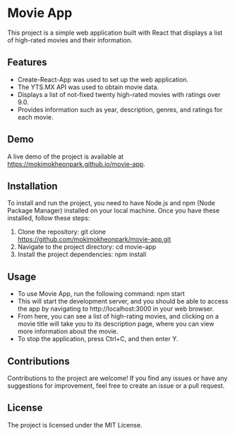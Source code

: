 # Movie App

This project is a simple web application built with React that displays a list of high-rated movies and their information.

## Features

- Create-React-App was used to set up the web application.
- The YTS.MX API was used to obtain movie data.
- Displays a list of not-fixed twenty high-rated movies with ratings over 9.0.
- Provides information such as year, description, genres, and ratings for each movie.

## Demo

A live demo of the project is available at https://mokimokheonpark.github.io/movie-app.

## Installation

To install and run the project, you need to have Node.js and npm (Node Package Manager) installed on your local machine. Once you have these installed, follow these steps:

1. Clone the repository: git clone https://github.com/mokimokheonpark/movie-app.git
2. Navigate to the project directory: cd movie-app
3. Install the project dependencies: npm install

## Usage

- To use Movie App, run the following command: npm start
- This will start the development server, and you should be able to access the app by navigating to http://localhost:3000 in your web browser.
- From here, you can see a list of high-rating movies, and clicking on a movie title will take you to its description page, where you can view more information about the movie.
- To stop the application, press Ctrl+C, and then enter Y.

## Contributions

Contributions to the project are welcome! If you find any issues or have any suggestions for improvement, feel free to create an issue or a pull request.

## License

The project is licensed under the MIT License.
